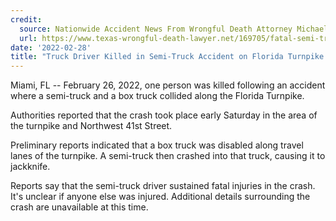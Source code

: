 ```yaml
---
credit:
  source: Nationwide Accident News From Wrongful Death Attorney Michael Grossman
  url: https://www.texas-wrongful-death-lawyer.net/169705/fatal-semi-truck-accident-miami-florida-turnpike-nw-41st-street.htm
date: '2022-02-28'
title: "Truck Driver Killed in Semi-Truck Accident on Florida Turnpike in Miami, FL"
---
```

Miami, FL -- February 26, 2022, one person was killed following an accident where a semi-truck and a box truck collided along the Florida Turnpike.

Authorities reported that the crash took place early Saturday in the area of the turnpike and Northwest 41st Street.

Preliminary reports indicated that a box truck was disabled along travel lanes of the turnpike. A semi-truck then crashed into that truck, causing it to jackknife.

Reports say that the semi-truck driver sustained fatal injuries in the crash. It's unclear if anyone else was injured. Additional details surrounding the crash are unavailable at this time.
